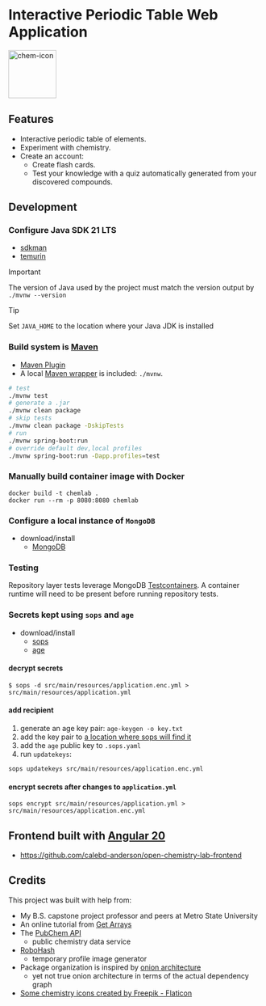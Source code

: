 # Interactive Periodic Table Web Application

<img src="/src/main/resources/static/images/chemistry.png" width="auto" height="95"  alt="chem-icon"/>

## Features
- Interactive periodic table of elements.
- Experiment with chemistry.
- Create an account:
  - Create flash cards.
  - Test your knowledge with a quiz automatically generated from your discovered compounds.

## Development
### Configure Java SDK 21 LTS
- [sdkman](https://sdkman.io/install/)
- [temurin](https://adoptium.net/temurin/releases/?version=21&os=any&arch=any)

>[!IMPORTANT]
>The version of Java used by the project must match the version output by `./mvnw --version`

>[!TIP]
>Set `JAVA_HOME` to the location where your Java JDK is installed

### Build system is [Maven](https://maven.apache.org/download.cgi)
- [Maven Plugin](https://docs.spring.io/spring-boot/maven-plugin/goals.html)
- A local [Maven wrapper](https://maven.apache.org/tools/wrapper/) is included: `./mvnw`.
```bash
# test
./mvnw test
# generate a .jar
./mvnw clean package
# skip tests
./mvnw clean package -DskipTests
# run
./mvnw spring-boot:run
# override default dev,local profiles
./mvnw spring-boot:run -Dapp.profiles=test
```
### Manually build container image with Docker
```
docker build -t chemlab .
docker run --rm -p 8080:8080 chemlab
```
### Configure a local instance of `MongoDB`
- download/install
    - [MongoDB](https://www.mongodb.com/docs/manual/tutorial/install-mongodb-on-os-x/)
### Testing
Repository layer tests leverage MongoDB [Testcontainers](https://testcontainers.com/). A container runtime will need to be present before running repository tests.
### Secrets kept using `sops` and `age`
- download/install
  - [sops](https://github.com/getsops/sops?tab=readme-ov-file#encrypting-using-age)
  - [age](https://github.com/FiloSottile/age?tab=readme-ov-file#installation)
#### decrypt secrets
```
$ sops -d src/main/resources/application.enc.yml > src/main/resources/application.yml
```
#### add recipient
1. generate an age key pair: `age-keygen -o key.txt`
2. add the key pair to [a location where sops will find it](https://github.com/getsops/sops?tab=readme-ov-file#encrypting-using-age)
3. add the `age` public key to `.sops.yaml`
4. run `updatekeys`:
```
sops updatekeys src/main/resources/application.enc.yml
```
#### encrypt secrets after changes to `application.yml`
```
sops encrypt src/main/resources/application.yml > src/main/resources/application.enc.yml
```
## Frontend built with [Angular 20](https://angular.dev/)
- https://github.com/calebd-anderson/open-chemistry-lab-frontend

## Credits
This project was built with help from:
- My B.S. capstone project professor and peers at Metro State University
- An online tutorial from [Get Arrays](https://www.getarrays.io/)
- The [PubChem API](https://pubchem.ncbi.nlm.nih.gov/docs/pug-rest-tutorial)
  - public chemistry data service
- [RoboHash](https://robohash.org/)
  - temporary profile image generator
- Package organization is inspired by [onion architecture](https://jeffreypalermo.com/2008/07/the-onion-architecture-part-1/)
  - yet not true onion architecture in terms of the actual dependency graph
- <a href="https://www.flaticon.com/free-icons/chemistry" title="chemistry icons">Some chemistry icons created by Freepik - Flaticon</a>
